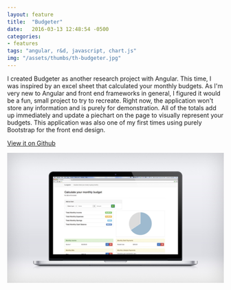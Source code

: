 ```yaml
---
layout: feature
title:  "Budgeter"
date:   2016-03-13 12:48:54 -0500
categories:
- features
tags: "angular, r&d, javascript, chart.js"
img: "/assets/thumbs/th-budgeter.jpg"
---
```


I created Budgeter as another research project with Angular. This time, I was inspired by an excel sheet that calculated your monthly budgets. As I'm very new to Angular and front end frameworks in general, I figured it would be a fun, small project to try to recreate. Right now, the application won't store any information and is purely for demonstration. All of the totals add up immediately and update a piechart on the page to visually represent your budgets. This application was also one of my first times using purely Bootstrap for the front end design.

[View it on Github](https://github.com/hidanielle/budgeter)

![Budgeter website](/assets/feature/dev-budget.jpg)